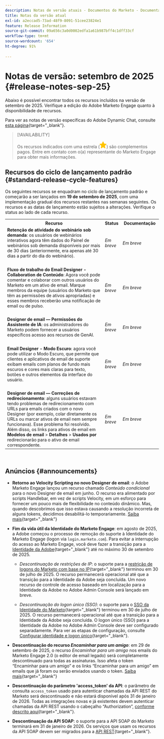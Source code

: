 ```yaml
---
description: Notas de versão atuais - Documentos do Marketo - Documentação do produto
title: Notas da versão atual
exl-id: a2eccad5-73ad-48f9-8091-51cee23824e1
feature: Release Information
source-git-commit: 09a656c3a0d0002edfa1a61b987bff4c1dff33cf
workflow-type: tm+mt
source-wordcount: '654'
ht-degree: 91%

---
```


# Notas de versão: setembro de 2025 {#release-notes-sep-25}

Abaixo é possível encontrar todos os recursos incluídos na versão de setembro de 2025. Verifique a edição do Adobe Marketo Engage quanto à disponibilidade de recursos.

Para ver as notas de versão específicas do Adobe Dynamic Chat, consulte [esta página](/help/marketo/release-notes/dynamic-chat.md){target="_blank"}.

>[!AVAILABILITY]
>
>Os recursos indicados com uma estrela (![estrela](assets/yellow-star.png)) são complementos pagos. Entre em contato com o(a) representante do Marketo Engage para obter mais informações.

## Recursos do ciclo de lançamento padrão {#standard-release-cycle-features}

Os seguintes recursos se enquadram no ciclo de lançamento padrão e começarão a ser lançados em **19 de setembro de 2025**, com uma implementação gradual dos recursos restantes nas semanas seguintes. Os recursos e as datas de lançamento estão sujeitos a alterações. Verifique o status ao lado de cada recurso.

<table style="table-layout:auto">
 <tbody>
 <tr>
   <th style="width:65%">Recurso</th>
   <th style="width:10%">Status</th>
   <th style="width:25%">Documentação</th>
  </tr>
  <tr>
   <td><strong>Retenção de atividade do webinário sob demanda</strong>: os usuários de webinários interativos agora têm dados do Painel de webinários sob demanda disponíveis por mais de 30 dias (anteriormente, era apenas até 30 dias a partir do dia do webinário).</td>
   <td><i>Em breve</i></td>
   <td><i>Em breve</i></td>
  </tr>
  <tr>
   <td> </td>
   <td> </td>
   <td> </td>
  </tr>
  <tr>
   <td><strong>Fluxo de trabalho do Email Designer - Collaboration de Conteúdo</strong>: Agora você pode comentar e colaborar com outros usuários do Marketo em um ativo de email. Marque membros da equipe (usuários do Marketo que têm as permissões de ativos apropriadas) e esses membros receberão uma notificação de email ou de pulso.</td>
   <td><i>Em breve</i></td>
   <td><i>Em breve</i></td>
  </tr>
  <tr>
   <td> </td>
   <td> </td>
   <td> </td>
  </tr>
  <tr>
   <td><strong>Designer de email — Permissões do Assistente de IA</strong>: os administradores do Marketo podem fornecer a usuários específicos acesso aos recursos de GenAI.</td>
   <td><i>Em breve</i></td>
   <td><i>Em breve</i></td>
  </tr>
  <tr>
   <td> </td>
   <td> </td>
   <td> </td>
  </tr>
  <tr>
   <td><strong>Email Designer - Modo Escuro</strong>: agora você pode utilizar o Modo Escuro, que permite que clientes e aplicativos de email de suporte exibam emails com planos de fundo mais escuros e cores mais claras para texto, botões e outros elementos da interface do usuário.</td>
   <td><i>Em breve</i></td>
   <td><i>Em breve</i></td>
  </tr>
  <tr>
   <td> </td>
   <td> </td>
   <td> </td>
  </tr>
  <tr>
   <td><strong>Designer de email — Correções de redirecionamento</strong>: alguns usuários estavam tendo problemas de redirecionamento com URLs para emails criados com o novo Designer (por exemplo, colar diretamente os URLs ou marcar ativos de email nem sempre funcionava). Esse problema foi resolvido. Além disso, os links para ativos de email em <b>Modelos de email</b> &gt; <b>Detalhes</b> &gt; <b>Usados por</b> redirecionarão para o ativo de email correspondente.</td>
   <td><i>Em breve</i></td>
   <td><i>Em breve</i></td>
  </tr>
  </tbody>
</table>
<br/>

## Anúncios {#announcements}

* **Retorno ao Velocity Scripting no novo Designer de email**: o Adobe Marketo Engage lançou um recurso chamado _Conteúdo condicional_ para o novo Designer de email em junho. O recurso era alimentado por scripts Handlebar, em vez de scripts Velocity, em um esforço para fornecer um pouco mais de flexibilidade no conteúdo dinâmico. Mas, quando descobrimos que isso estava causando a resolução incorreta de alguns tokens, decidimos desabilitá-lo temporariamente. [Saiba mais](https://nation.marketo.com/t5/product-blogs/update-on-email-scripting-in-the-new-email-designer/ba-p/358179){target="_blank"}

* **Fim da vida útil da Identidade do Marketo Engage**: em agosto de 2025, a Adobe começou o processo de remoção do suporte à Identidade do Marketo Engage (logon via `login.marketo.com`). Para evitar a interrupção do acesso ao Marketo Engage, você deve fazer a transição para a [Identidade da Adobe](https://experienceleague.adobe.com/pt-br/docs/marketo/using/product-docs/administration/marketo-with-adobe-identity/adobe-identity-management-overview){target="_blank"} até no máximo 30 de setembro de 2025.

   * _Descontinuação de restrições de IP_: o suporte para a [restrição de logons do Marketo com base no IP](https://experienceleague.adobe.com/pt-br/docs/marketo/using/product-docs/administration/settings/restrict-marketo-logins-based-on-ip){target="_blank"} terminou em 30 de julho de 2025. O recurso permanecerá operacional até que a transição para a Identidade da Adobe seja concluída. Um novo recurso de controle de acesso baseado em localização para a Identidade da Adobe no Adobe Admin Console será lançado em breve.

   * _Descontinuação do logon único (SSO)_: o suporte para o [SSO da Identidade do Marketo](https://experienceleague.adobe.com/pt-br/docs/marketo/using/product-docs/administration/additional-integrations/add-single-sign-on-to-a-portal){target="_blank"} terminou em 30 de julho de 2025. O recurso permanecerá operacional até que a transição para a Identidade da Adobe seja concluída. O logon único (SSO) para a Identidade da Adobe no Adobe Admin Console deve ser configurado separadamente. Para ver as etapas de configuração, consulte [Configurar identidade e logon único](https://helpx.adobe.com/br/enterprise/using/set-up-identity.html){target="_blank"}.

* **Descontinuação do recurso _Encaminhar para um amigo_**: em 29 de setembro de 2025, o recurso _Encaminhar para um amigo_ nos emails do Marketo Engage 2.0 (o editor de email legado) será completamente descontinuado para todas as assinaturas. Isso afeta o token “Encaminhar para um amigo” e os links “Encaminhar para um amigo” em emails que já foram ou serão enviados usando o token. [Saiba mais](https://nation.marketo.com/t5/product-blogs/deprecation-of-forward-to-a-friend/ba-p/358045#M2889){target="_blank"}

* **Descontinuação do parâmetro &#39;access_token&#39; da API**: o parâmetro de consulta `access_token` usado para autenticar chamadas da API REST do Marketo será descontinuado e não estará disponível após 31 de janeiro de 2026. Todas as integrações novas e já existentes devem autenticar chamadas da API REST usando o cabeçalho “Authorization”, [conforme descrito aqui](https://experienceleague.adobe.com/pt-br/docs/marketo-developer/marketo/rest/authentication){target="_blank"}.

* **Descontinuação da API SOAP**: o suporte para a API SOAP do Marketo terminará em 31 de janeiro de 2026. Os serviços que usam os recursos da API SOAP devem ser migrados para a [API REST](https://experienceleague.adobe.com/pt-br/docs/marketo-developer/marketo/rest/rest-api){target="_blank"}.
